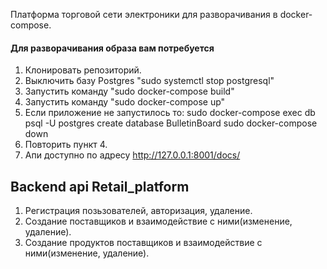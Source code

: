 Платформа торговой сети электроники для разворачивания в docker-compose.
#### Для разворачивания образа вам потребуется
1. Клонировать репозиторий.
2. Выключить базу Postgres "sudo systemctl stop postgresql"
3. Запустить команду "sudo docker-compose build"
4. Запустить команду "sudo docker-compose up"
5. Если приложение не запустилось то:
sudo docker-compose exec db psql -U postgres
create database BulletinBoard 
sudo docker-compose down
6. Повторить пункт 4.
7. Апи доступно по адресу http://127.0.0.1:8001/docs/


## Backend api Retail_platform
1. Регистрация позьзователей, авторизация, удаление.
2. Создание поставщиков и взаимодействие с ними(изменение, удаление).
3. Создание продуктов поставщиков и взаимодействие с ними(изменение, удаление).
